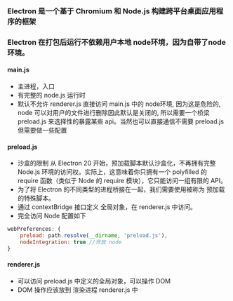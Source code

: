 ### Electron 是一个基于 Chromium 和 Node.js 构建跨平台桌面应用程序的框架

### Electron 在打包后运行不依赖用户本地 node环境，因为自带了node环境。

#### main.js
* 主进程，入口
* 有完整的 node.js 运行时
* 默认不允许 renderer.js 直接访问 main.js 中的 node环境, 因为这是危险的, node 可以对用户的文件进行删除因此默认是关闭的, 所以需要一个桥梁  preload.js 来选择性的暴露某些 api。当然也可以直接通信不需要 preload.js 但需要做一些配置

#### preload.js
* 沙盒的限制
从 Electron 20 开始，预加载脚本默认沙盒化，不再拥有完整 Node.js 环境的访问权。实际上，这意味着你只拥有一个 polyfilled 的 require 函数（类似于 Node 的 require 模块），它只能访问一组有限的 API。
* 为了将 Electron 的不同类型的进程桥接在一起，我们需要使用被称为 预加载 的特殊脚本。
* 通过 contextBridge 接口定义 全局对象，在 renderer.js 中访问。
* 完全访问 Node 配置如下
```javascript
webPreferences: {
    preload: path.resolve(__dirname, 'preload.js'),
    nodeIntegration: true //开放 node
}
```

#### renderer.js
* 可以访问 preload.js 中定义的全局对象，可以操作 DOM
* DOM 操作应该放到 渲染进程 renderer.js 中